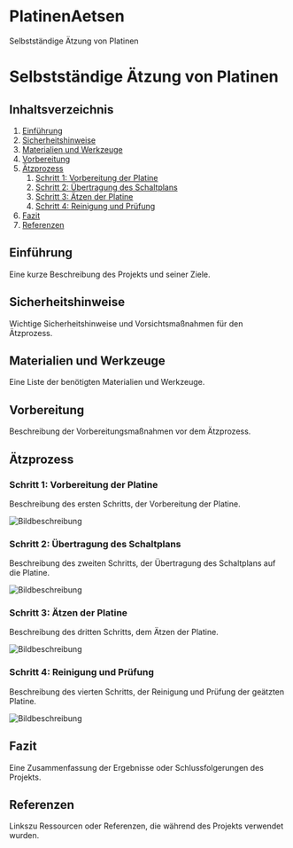 # PlatinenAetsen
Selbstständige Ätzung von Platinen

# Selbstständige Ätzung von Platinen

## Inhaltsverzeichnis
1. [Einführung](#einführung)
2. [Sicherheitshinweise](#sicherheitshinweise)
3. [Materialien und Werkzeuge](#materialien-und-werkzeuge)
4. [Vorbereitung](#vorbereitung)
5. [Ätzprozess](#ätzprozess)
    1. [Schritt 1: Vorbereitung der Platine](#schritt-1-vorbereitung-der-platine)
    2. [Schritt 2: Übertragung des Schaltplans](#schritt-2-übertragung-des-schaltplans)
    3. [Schritt 3: Ätzen der Platine](#schritt-3-ätzen-der-platine)
    4. [Schritt 4: Reinigung und Prüfung](#schritt-4-reinigung-und-prüfung)
6. [Fazit](#fazit)
7. [Referenzen](#referenzen)

## Einführung <a name="einführung"></a>

Eine kurze Beschreibung des Projekts und seiner Ziele.

## Sicherheitshinweise <a name="sicherheitshinweise"></a>

Wichtige Sicherheitshinweise und Vorsichtsmaßnahmen für den Ätzprozess.

## Materialien und Werkzeuge <a name="materialien-und-werkzeuge"></a>

Eine Liste der benötigten Materialien und Werkzeuge.

## Vorbereitung <a name="vorbereitung"></a>

Beschreibung der Vorbereitungsmaßnahmen vor dem Ätzprozess.

## Ätzprozess <a name="ätzprozess"></a>

### Schritt 1: Vorbereitung der Platine <a name="schritt-1-vorbereitung-der-platine"></a>

Beschreibung des ersten Schritts, der Vorbereitung der Platine.

![Bildbeschreibung](link-zum-bild)

### Schritt 2: Übertragung des Schaltplans <a name="schritt-2-übertragung-des-schaltplans"></a>

Beschreibung des zweiten Schritts, der Übertragung des Schaltplans auf die Platine.

![Bildbeschreibung](link-zum-bild)

### Schritt 3: Ätzen der Platine <a name="schritt-3-ätzen-der-platine"></a>

Beschreibung des dritten Schritts, dem Ätzen der Platine.

![Bildbeschreibung](link-zum-bild)

### Schritt 4: Reinigung und Prüfung <a name="schritt-4-reinigung-und-prüfung"></a>

Beschreibung des vierten Schritts, der Reinigung und Prüfung der geätzten Platine.

![Bildbeschreibung](link-zum-bild)

## Fazit <a name="fazit"></a>

Eine Zusammenfassung der Ergebnisse oder Schlussfolgerungen des Projekts.

## Referenzen <a name="referenzen"></a>

Linkszu Ressourcen oder Referenzen, die während des Projekts verwendet wurden.
